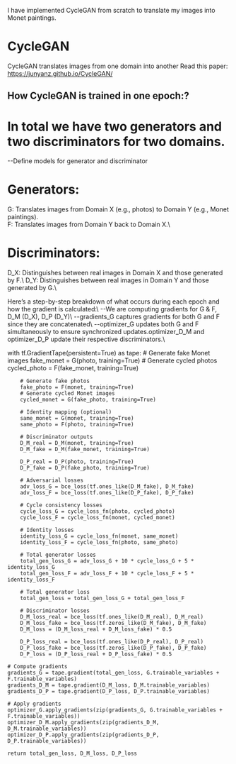 I have implemented CycleGAN from scratch to translate my images into Monet paintings.

# CycleGAN
CycleGAN translates images from one domain into another
Read this paper: https://junyanz.github.io/CycleGAN/

## How CycleGAN is trained in one epoch:? 

# In total we have two generators and two discriminators for two domains.
--Define models for generator and discriminator 

# Generators:
G: Translates images from Domain X (e.g., photos) to Domain Y (e.g., Monet paintings).<br />
F: Translates images from Domain Y back to Domain X.\

# Discriminators:
D_X: Distinguishes between real images in Domain X and those generated by F.\\
D_Y: Distinguishes between real images in Domain Y and those generated by G.\\

Here’s a step-by-step breakdown of what occurs during each epoch and how the gradient is calculated:\\
--We are computing gradients for G & F, D_M (D_X), D_P (D_Y)\\
--gradients_G captures gradients for both G and F since they are concatenated\\
--optimizer_G updates both G and F simultaneously to ensure synchronized updates.optimizer_D_M and optimizer_D_P update their respective discriminators.\\

with tf.GradientTape(persistent=True) as tape:
        # Generate fake Monet images
        fake_monet = G(photo, training=True)
        # Generate cycled photos
        cycled_photo = F(fake_monet, training=True)
        
        # Generate fake photos
        fake_photo = F(monet, training=True)
        # Generate cycled Monet images
        cycled_monet = G(fake_photo, training=True)
        
        # Identity mapping (optional)
        same_monet = G(monet, training=True)
        same_photo = F(photo, training=True)
        
        # Discriminator outputs
        D_M_real = D_M(monet, training=True)
        D_M_fake = D_M(fake_monet, training=True)
        
        D_P_real = D_P(photo, training=True)
        D_P_fake = D_P(fake_photo, training=True)
        
        # Adversarial losses
        adv_loss_G = bce_loss(tf.ones_like(D_M_fake), D_M_fake)
        adv_loss_F = bce_loss(tf.ones_like(D_P_fake), D_P_fake)
        
        # Cycle consistency losses
        cycle_loss_G = cycle_loss_fn(photo, cycled_photo)
        cycle_loss_F = cycle_loss_fn(monet, cycled_monet)
        
        # Identity losses
        identity_loss_G = cycle_loss_fn(monet, same_monet)
        identity_loss_F = cycle_loss_fn(photo, same_photo)
        
        # Total generator losses
        total_gen_loss_G = adv_loss_G + 10 * cycle_loss_G + 5 * identity_loss_G
        total_gen_loss_F = adv_loss_F + 10 * cycle_loss_F + 5 * identity_loss_F
        
        # Total generator loss
        total_gen_loss = total_gen_loss_G + total_gen_loss_F
        
        # Discriminator losses
        D_M_loss_real = bce_loss(tf.ones_like(D_M_real), D_M_real)
        D_M_loss_fake = bce_loss(tf.zeros_like(D_M_fake), D_M_fake)
        D_M_loss = (D_M_loss_real + D_M_loss_fake) * 0.5
        
        D_P_loss_real = bce_loss(tf.ones_like(D_P_real), D_P_real)
        D_P_loss_fake = bce_loss(tf.zeros_like(D_P_fake), D_P_fake)
        D_P_loss = (D_P_loss_real + D_P_loss_fake) * 0.5
        
    # Compute gradients
    gradients_G = tape.gradient(total_gen_loss, G.trainable_variables + F.trainable_variables)
    gradients_D_M = tape.gradient(D_M_loss, D_M.trainable_variables)
    gradients_D_P = tape.gradient(D_P_loss, D_P.trainable_variables)
    
    # Apply gradients
    optimizer_G.apply_gradients(zip(gradients_G, G.trainable_variables + F.trainable_variables))
    optimizer_D_M.apply_gradients(zip(gradients_D_M, D_M.trainable_variables))
    optimizer_D_P.apply_gradients(zip(gradients_D_P, D_P.trainable_variables))    
    
    return total_gen_loss, D_M_loss, D_P_loss
